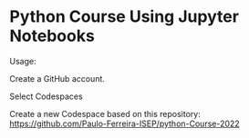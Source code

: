 # Python Course Using Jupyter Notebooks

Usage: 

Create a GitHub account.

Select Codespaces 

Create a new Codespace based on this repository: https://github.com/Paulo-Ferreira-ISEP/python-Course-2022





